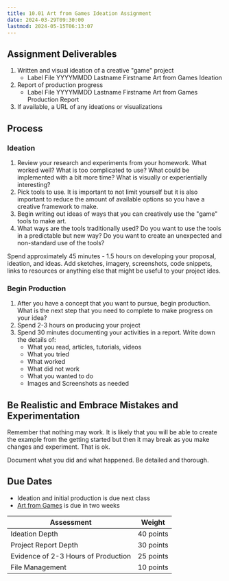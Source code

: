```yaml
---
title: 10.01 Art from Games Ideation Assignment
date: 2024-03-29T09:30:00
lastmod: 2024-05-15T06:13:07
---
```


## Assignment Deliverables

1. Written and visual ideation of a creative "game" project
   - Label File YYYYMMDD Lastname Firstname Art from Games Ideation
2. Report of production progress
   - Label File YYYYMMDD Lastname Firstname Art from Games Production Report
3. If available, a URL of any ideations or visualizations

## Process

### Ideation

1. Review your research and experiments from your homework. What worked well? What is too complicated to use? What could be implemented with a bit more time? What is visually or experientially interesting?
2. Pick tools to use. It is important to not limit yourself but it is also important to reduce the amount of available options so you have a creative framework to make.
3. Begin writing out ideas of ways that you can creatively use the "game" tools to make art.
4. What ways are the tools traditionally used? Do you want to use the tools in a predictable but new way? Do you want to create an unexpected and non-standard use of the tools?

Spend approximately 45 minutes - 1.5 hours on developing your proposal, ideation, and ideas. Add sketches, imagery, screenshots, code snippets, links to resources or anything else that might be useful to your project ides.

### Begin Production

1. After you have a concept that you want to pursue, begin production. What is the next step that you need to complete to make progress on your idea?
2. Spend 2-3 hours on producing your project
3. Spend 30 minutes documenting your activities in a report. Write down the details of:
   - What you read, articles, tutorials, videos
   - What you tried
   - What worked
   - What did not work
   - What you wanted to do
   - Images and Screenshots as needed

## Be Realistic and Embrace Mistakes and Experimentation

Remember that nothing may work. It is likely that you will be able to create the example from the getting started but then it may break as you make changes and experiment. That is ok.

Document what you did and what happened. Be detailed and thorough.

## Due Dates

- Ideation and initial production is due next class
- [Art from Games](../11-art-from-games/11-01-art-from-games-assignment.md) is due in two weeks

<div class="responsive-table-markdown">

| Assessment                          | Weight    |
| ----------------------------------- | --------- |
| Ideation Depth                      | 40 points |
| Project Report Depth                | 30 points |
| Evidence of 2-3 Hours of Production | 25 points |
| File Management                     | 10 points |

</div>
